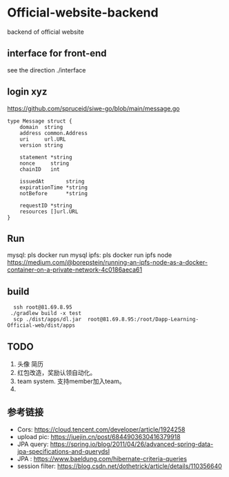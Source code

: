 # Official-website-backend
backend  of official website

## interface for front-end
see the direction  ./interface
## login xyz
https://github.com/spruceid/siwe-go/blob/main/message.go

```agsl
type Message struct {
	domain  string
	address common.Address
	uri     url.URL
	version string

	statement *string
	nonce     string
	chainID   int

	issuedAt       string
	expirationTime *string
	notBefore      *string

	requestID *string
	resources []url.URL
}
```

## Run
 mysql: pls docker run mysql 
 ipfs:  pls docker run ipfs node 
 https://medium.com/@borepstein/running-an-ipfs-node-as-a-docker-container-on-a-private-network-4c0186aeca61

## build
```
  ssh root@81.69.8.95
 ./gradlew build -x test
  scp ./dist/apps/dl.jar  root@81.69.8.95:/root/Dapp-Learning-Official-web/dist/apps

```

## TODO
1. 头像 简历
2. 红包改造，奖励认领自动化。
3. team system. 支持member加入team。 
4.

## 参考链接
- Cors: https://cloud.tencent.com/developer/article/1924258
- upload pic: https://juejin.cn/post/6844903630416379918  
- JPA query: https://spring.io/blog/2011/04/26/advanced-spring-data-jpa-specifications-and-querydsl
-  JPA :  https://www.baeldung.com/hibernate-criteria-queries
- session filter:  https://blog.csdn.net/dothetrick/article/details/110356640
